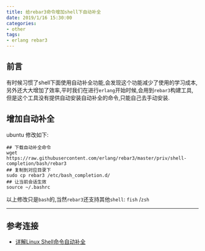 ```yaml
---
title: 给rebar3命令增加shell下自动补全
date: 2019/1/16 15:30:00
categories:
- other
tags:
- erlang rebar3
---
```


## 前言

有时候习惯了shell下面使用自动补全功能,会发现这个功能减少了使用的学习成本,另外还大大增加了效率,平时我们在进行`erlang`开始时候,会用到`rebar3`构建工具,但是这个工具没有提供自动安装自动补全的命令,只能自己去手动安装.

## 增加自动补全

ubuntu 修改如下:

``` shell
## 下载自动补全命令
wget https://raw.githubusercontent.com/erlang/rebar3/master/priv/shell-completion/bash/rebar3 
## 复制到对应目录下
sudo cp rebar3 /etc/bash_completion.d/
## 让当前会话生效
source ~/.bashrc
```

以上修改只是`bash`的,当然`rebar3`还支持其他`shell`: `fish` /`zsh`

-------

## 参考连接

* [详解Linux Shell命令自动补全](https://blog.csdn.net/mycwq/article/details/52420330)